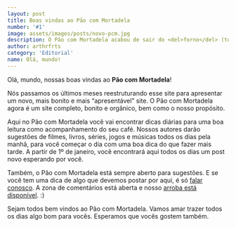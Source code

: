 ```yaml
---
layout: post
title: Boas vindas ao Pão com Mortadela
number: '#1'
image: assets/images/posts/novo-pcm.jpg
description: O Pão com Mortadela acabou de sair do <del>forno</del> (torradeira?) para entregar todas as manhãs uma nova dica do que há de melhor pra ver, ler, ouvir, jogar e acessar. Esperamos que gostem!
author: arthrfrts
category: 'Editorial'
name: Olá, mundo!
---
```


Olá, mundo, nossas boas vindas ao **Pão com Mortadela**!

Nós passamos os últimos meses reestruturando esse site para apresentar um novo, mais bonito e mais “apresentável” site. O Pão com Mortadela agora é um site completo, bonito e orgânico, bem como o nosso propósito.

Aqui no Pão com Mortadela você vai encontrar dicas diárias para uma boa leitura como acompanhamento do seu café. Nossos autores darão sugestões de filmes, livros, séries, jogos e músicas todos os dias pela manhã, para você começar o dia com uma boa dica do que fazer mais tarde. A partir de 1º de janeiro, você encontrará aqui todos os dias um post novo esperando por você.

Também, o Pão com Mortadela está sempre aberto para sugestões. E se você tem uma dica de algo que devemos postar por aqui, é só [falar conosco](mailto:padeiros@paomortadela.com.br). A zona de comentários está aberta e nosso [arroba está disponível](https://twitter.com/paomortadela). :)

Sejam todos bem vindos ao Pão com Mortadela. Vamos amar trazer todos os dias algo bom para vocês. Esperamos que vocês gostem também.
